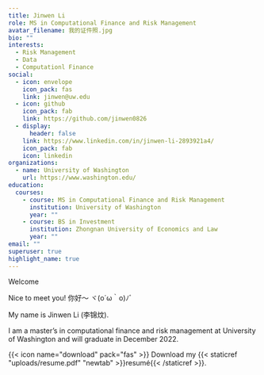 ```yaml
---
title: Jinwen Li
role: MS in Computational Finance and Risk Management
avatar_filename: 我的证件照.jpg
bio: ""
interests:
  - Risk Management
  - Data
  - Computationl Finance
social:
  - icon: envelope
    icon_pack: fas
    link: jinwen@uw.edu
  - icon: github
    icon_pack: fab
    link: https://github.com/jinwen0826
  - display:
      header: false
    link: https://www.linkedin.com/in/jinwen-li-2893921a4/
    icon_pack: fab
    icon: linkedin
organizations:
  - name: University of Washington
    url: https://www.washington.edu/
education:
  courses:
    - course: MS in Computational Finance and Risk Management
      institution: University of Washington
      year: ""
    - course: BS in Investment
      institution: Zhongnan University of Economics and Law
      year: ""
email: ""
superuser: true
highlight_name: true
---
```

Welcome

Nice to meet you! 你好～ ヾ(o´ω｀o)ﾉﾞ

My name is Jinwen Li (李锦炆).

I am a master’s in computational finance and risk management at University of Washington and will graduate in December 2022.

{{< icon name="download" pack="fas" >}} Download my {{< staticref "uploads/resume.pdf" "newtab" >}}resumé{{< /staticref >}}.